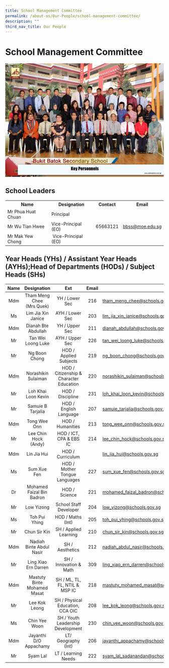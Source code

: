 ```yaml
---
title: School Management Committee
permalink: /about-us/Our-People/school-management-committee/
description: ""
third_nav_title: Our People
---
```

# School Management Committee

![](/images/About%20us/Our%20People/key%20personnels%202.jpg)

## School Leaders

<div>
<table>
<tbody>
<tr>
<th>Name</th>
<th>Designation</th>
<th>Contact</th>
<th>Email</th>
</tr>
<tr>
<td>Mr Phua Huat Chuan</td>
<td>Principal</td>
<td rowspan="3">65663121</td>
<td rowspan="3"><a href="mailto:bbss@moe.edu.sg" target="">bbss@moe.edu.sg</a></td>
</tr>
<tr>
<td>Mr Wu Tian Hwee</td>
<td>Vice-Principal (EO)</td>
</tr>
<tr>
<td>Mr&nbsp;Mak Yew Chong</td>
<td>&nbsp;Vice-Principal (EO)</td>
</tr>
</tbody>
</table>
</div>

## Year Heads (YHs) / Assistant Year Heads (AYHs);Head of Departments (HODs) / Subject Heads (SHs)

| Name |          Designation         |                    Ext                   | Email |                                      |
|:----:|:---------:|:-----------:|:-----:|-----------|
|  Mdm | Tham Meng Chee<br>(Mrs Quek) |               YH / Lower Sec             |  216  |     tham_meng_chee@schools.gov.sg    |
|  Ms  |       Lim Jia Xin Janice     |              AYH / Lower Sec             |  203  |   lim_jia_xin_janice@schools.gov.sg  |
|  Mdm |      Dianah Bte Abdullah     |              YH / Upper Sec              |  211  |    dianah_abdullah@schools.gov.sg    |
|  Mr  |       Tan Wei Loong Luke     |              AYH / Upper Sec             |  226  |   tan_wei_loong_luke@schools.gov.sg  |
|   Mr |        Ng Boon Chong         |           HOD / Applied Subjects         |   219 |     ng_boon_chong@schools.gov.sg     |
|  Mdm |      Norashikin Sulaiman     |  HOD / Citizenship & Character Education |  220  |  norashikin_sulaiman@schools.gov.sg  |
|  Mr  |      Loh Khai Loon Kevin     |             HOD / Discipline             |   231 |  loh_khai_loon_kevin@schools.gov.sg  |
|  Mr  |       Samuie B Tarjalia      |          HOD / English Language          |  207  |    samuie_tarjalia@schools.gov.sg    |
|  Mdm |          Tong Wee Onn        |             HOD / Humanities             |  213  |      tong_wee_onn@schools.gov.sg     |
|  Mr  |     Lee Chin Hock (Andy)     |          HOD / ICT, CPA & EBS IC         |  214  |     lee_chin_hock@schools.gov.sg     |
|  Mdm |          Lin Jia Hui         |             HOD / Curriculum             |       |      lin_jia_hui@schools.gov.sg      |
|  Ms  |          Sum Xue Fen         |       HOD / Mother Tongue Languages      |  227  |      sum_xue_fen@schools.gov.sg      |
|  Dr  |   Mohamed Faizal Bin Badron  |               HOD / Science              |  221  | mohamed_faizal_badron@schools.gov.sg |
|  Mr  |          Low Yizong          |           School Staff Developer         |  204  |       low_yizong@schools.gov.sg      |
|  Ms  |         Toh Pui Yhing        |             HOD / Maths (Int)            |  205  |     toh_pui_yhing@schools.gov.sg     |
|  Mr  |         Chun Sir Kin         |           SH / Applied Learning          |   210 |      chun_sir_kin@schools.gov.sg     |
|  Mdm |   Nadiah Binte Abdul Nasir   |              SH / Aesthetics             |  212  |  nadiah_abdul_nasir@schools.gov.sg   |
|  Mr  |     Ling Xiao Ern Darren     |           SH / Innovation & Math         |  309  | ling_xiao_ern_darren@schools.gov.sg  |
|  Mdm |  Mastuty Binte Mohamed Masat |      SH / ML, TL, FL, NTIL & MSP IC      |  218  | mastuty_mohamed_masat@schools.gov.sg |
|  Mr  |        Lee Kok Leong         |     SH / Physical Education, CCA OIC     |  208  |     lee_kok_leong@schools.gov.sg     |
|  Ms  |         Chin Yee Woon        |     SH / Youth Leadership Development    |  230  |     chin_yee_woon@schools.gov.sg     |
|  Mdm |    Jayanthi D/O Appachamy    |            LT/ Geography (Int)           |  206  |   jayanthi_appachamy@schools.gov.sg  |
|  Mr  |            Syam Lal          |            LT / Learning Needs           |  222  |  syam_lal_sadanandan@schools.gov.sg  |